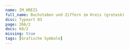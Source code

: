 ```yaml
---
name: IM_KREIS
full_name: Buchstaben und Ziffern im Kreis (grotesk)
disc: Typeart 03
page: 266/2
docs: 60/2
missing: true
tags: [Grafische Symbole]
---
```

